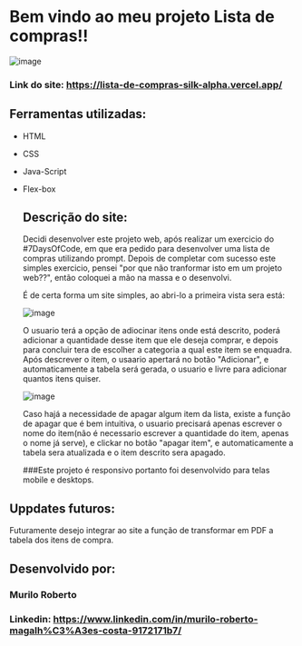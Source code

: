 # Bem vindo ao meu projeto Lista de compras!!

![image](https://github.com/MuriloRobem22/Lista-de-compras/assets/91226380/2d03221f-3a94-4a2e-a267-2b3dd56ce859)

### Link do site: https://lista-de-compras-silk-alpha.vercel.app/

## Ferramentas utilizadas:

-  HTML

-  CSS

- Java-Script

- Flex-box

  ## Descrição do site:

  Decidi desenvolver este projeto web, após realizar um exercicio do #7DaysOfCode, em que era pedido para desenvolver uma lista de compras utilizando prompt.
  Depois de completar com sucesso este simples exercicio, pensei "por que não tranformar isto em um projeto web??", então coloquei a mão na massa e o desenvolvi.

  É de certa forma um site simples, ao abri-lo a primeira vista sera está:
  
  ![image](https://github.com/MuriloRobem22/Lista-de-compras/assets/91226380/aa271990-c619-4bee-a566-c3f7425d69ef)

  O usuario terá a opção de adiocinar itens onde está descrito, poderá adicionar a quantidade desse item que ele deseja comprar, e depois para concluir tera de escolher a categoria a qual este item se enquadra. Após descrever o item, o usaario apertará no botão "Adicionar", e automaticamente a tabela será gerada, o usuario e livre para adicionar quantos itens quiser.

  ![image](https://github.com/MuriloRobem22/Lista-de-compras/assets/91226380/3bb035ff-7d9d-47d8-bdf5-8bc4cafb337e)

  Caso hajá a necessidade de apagar algum item da lista, existe a função de apagar que é bem intuitiva, o usuario precisará apenas escrever o nome do item(não é necessario escrever a quantidade do item, apenas o nome já serve), e clickar no botão "apagar item", e automaticamente a tabela sera atualizada e o item descrito sera apagado.

  ###Este projeto é responsivo portanto foi desenvolvido para telas mobile e desktops.
   
## Uppdates futuros:

Futuramente desejo integrar ao site a função de transformar em PDF a tabela dos itens de compra.

## Desenvolvido por:

### Murilo Roberto

### Linkedin: https://www.linkedin.com/in/murilo-roberto-magalh%C3%A3es-costa-9172171b7/
